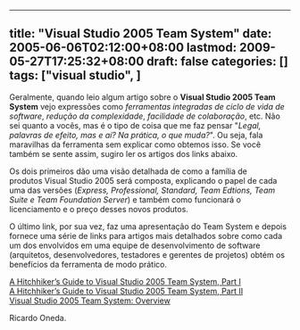 
---
title: "Visual Studio 2005 Team System"
date: 2005-06-06T02:12:00+08:00
lastmod: 2009-05-27T17:25:32+08:00
draft: false
categories: []
tags: ["visual studio", ]
---


Geralmente, quando leio algum artigo sobre o **Visual Studio 2005 Team System** vejo expressões como *ferramentas integradas de ciclo de vida de software*, *redução da complexidade*, *facilidade de colaboração*, etc. Não sei quanto a vocês, mas é o tipo de coisa que me faz pensar "*Legal, palavras de efeito, mas e aí? Na prática, o que muda?*". Ou seja, fala maravilhas da ferramenta sem explicar como obtemos isso. Se você também se sente assim, sugiro ler os artigos dos links abaixo.   

Os dois primeiros dão uma visão detalhada de como a família de produtos Visual Studio 2005 será composta, explicando o papel de cada uma das versões (*Express, Professional, Standard, Team Edtions, Team Suite e Team Foundation Server*) e também como funcionará o licenciamento e o preço desses novos produtos.   

O último link, por sua vez, faz uma apresentação do Team System e depois fornece uma série de links para artigos mais detalhados sobre como cada um dos envolvidos em uma equipe de desenvolvimento de software (arquitetos, desenvolvedores, testadores e gerentes de projetos) obtém os benefícios da ferramenta de modo prático.  

[A Hitchhiker’s Guide to Visual Studio 2005 Team System, Part I](http://blogs.msdn.com/robcaron/archive/2005/04/15/408426.aspx "A Hitchhiker’s Guide to Visual Studio 2005 Team System, Part I")  
[A Hitchhiker’s Guide to Visual Studio 2005 Team System, Part II](http://blogs.msdn.com/robcaron/archive/2005/04/20/410207.aspx "A Hitchhiker’s Guide to Visual Studio 2005 Team System, Part II")  
[Visual Studio 2005 Team System: Overview](http://msdn.microsoft.com/en-us/teamsystem/default.aspx "Visual Studio 2005 Team System: Overview")  

Ricardo Oneda.

